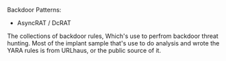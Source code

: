 Backdoor Patterns:
- AsyncRAT / DcRAT

The collections of backdoor rules, Which's use to perfrom backdoor threat hunting. Most of the implant sample that's use to do analysis and wrote the YARA rules is from URLhaus, or the public source of it.
